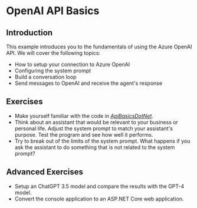 # OpenAI API Basics

## Introduction

This example introduces you to the fundamentals of using the Azure OpenAI API. We will cover the following topics:

* How to setup your connection to Azure OpenAI
* Configuring the system prompt
* Build a conversation loop
* Send messages to OpenAI and receive the agent's response

## Exercises

* Make yourself familiar with the code in [_ApiBasicsDotNet_](./ApiBasicsDotNet).
* Think about an assistant that would be relevant to your business or personal life. Adjust the system prompt to match your assistant's purpose. Test the program and see how well it performs.
* Try to break out of the limits of the system prompt. What happens if you ask the assistant to do something that is not related to the system prompt?

## Advanced Exercises

* Setup an ChatGPT 3.5 model and compare the results with the GPT-4 model.
* Convert the console application to an ASP.NET Core web application.
